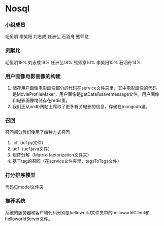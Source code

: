 # Nosql
### 小组成员
毛恒明 李昊阳 刘志成 任洲弘 石涵舟 熊师意
### 贡献比
毛恒明19% 刘志成18% 任洲弘18% 熊师意16% 李昊阳15% 石涵舟14%
### 用户画像电影画像的构建
1. 储存用户画像电影画像部分的代码在service文件夹里，其中电影画像的代码是MovieProfileMaker，用户画像是getData和savemessage文件。用户画像和电影画像均储存在redis里。
2. 我们还从imdb网站上爬取了更多有关电影的信息，存储在mongodb里。

### 召回
召回部分我们使用了四种方式召回
1. icf（icf.py文件）
2. ucf（ucf.java文件）
3. 矩阵分解（Matrix-factorization文件夹）
4. 基于tag的召回（在service文件夹里，tagsToTags文件）

### 打分排序模型
代码见model文件夹

### 推荐系统
系统的服务器和客户端代码分别是helloworld文件夹中的helloworldClient和helloworldServer文件。
